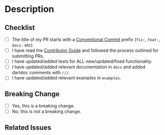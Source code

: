 # Description

<!-- Provide a description of what this PR is doing. 
If you're modifying existing behavior, describe the existing behavior, how this PR is changing it,
and what motivated the change. If this is a breaking change, specify explicitly which APIs have been
changed. -->

## Checklist

<!-- Before you create this PR confirm that it meets all requirements listed below by checking the
relevant checkboxes (`[x]`). This will ensure a smooth and quick review process. -->

- [ ] The title of my PR starts with a [Conventional Commit] prefix (`fix:`, `feat:`, `docs:` etc).
- [ ] I have read the [Contributor Guide] and followed the process outlined for submitting PRs.
- [ ] I have updated/added tests for ALL new/updated/fixed functionality.
- [ ] I have updated/added relevant documentation in `docs` and added dartdoc comments with `///`.
- [ ] I have updated/added relevant examples in `examples`.

## Breaking Change

<!-- Does your PR require Flame users to manually update their apps to accommodate your change? 

If the PR is a breaking change this should be indicated with suffix "!"  (for example, `feat!:`, `fix!:`). See [Conventional Commit] for details.
-->

- [ ] Yes, this is a breaking change.
- [ ] No, this is *not* a breaking change.

## Related Issues

<!-- Provide a list of issues related to this PR from the [issue database].
Indicate which of these issues are resolved or fixed by this PR, i.e. Fixes #xxxx* !-->

<!-- Links -->
[issue database]: https://github.com/flame-engine/flame/issues
[Contributor Guide]: https://github.com/flame-engine/flame/blob/main/CONTRIBUTING.md
[Flame Style Guide]: https://github.com/flame-engine/flame/blob/main/STYLEGUIDE.md
[Conventional Commit]: https://conventionalcommits.org
